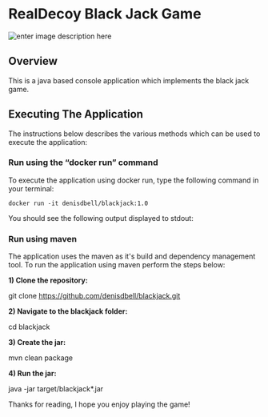 
# RealDecoy Black Jack Game

![enter image description here](http://www.safeguardchemical.com/_images/logo_set/logos_blackjack.png)

## Overview

This is a java based console application which implements the black jack game.

## Executing The Application

The instructions below describes the various methods which can be used
to execute the application:

### Run using the “docker run” command

To execute the application using docker run, type the following command
in your terminal:

    docker ​run​ -it denisdbell/blackjack:1.0

You should see the following output displayed to stdout:

### Run using maven

The application uses the maven as it's build and dependency management tool. To run the application using maven perform the steps below:

**1) Clone the repository:**

git clone https://github.com/denisdbell/blackjack.git

**2) Navigate to the blackjack folder:**

cd blackjack

**3) Create the jar:**

mvn clean package

**4) Run the jar:**

java -jar target/blackjack*.jar

Thanks for reading, I hope you enjoy playing the game!












